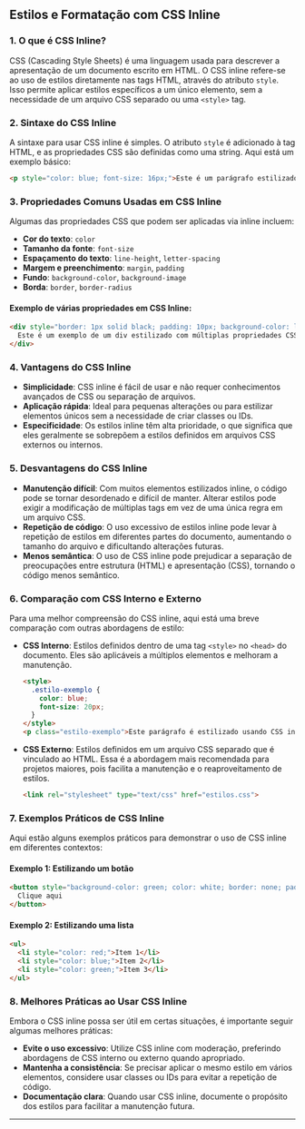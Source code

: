 ## **Estilos e Formatação com CSS Inline**

### 1. O que é CSS Inline?
CSS (Cascading Style Sheets) é uma linguagem usada para descrever a apresentação de um documento escrito em HTML. O CSS inline refere-se ao uso de estilos diretamente nas tags HTML, através do atributo `style`. Isso permite aplicar estilos específicos a um único elemento, sem a necessidade de um arquivo CSS separado ou uma `<style>` tag.

### 2. Sintaxe do CSS Inline
A sintaxe para usar CSS inline é simples. O atributo `style` é adicionado à tag HTML, e as propriedades CSS são definidas como uma string. Aqui está um exemplo básico:

```html
<p style="color: blue; font-size: 16px;">Este é um parágrafo estilizado com CSS inline.</p>
```

### 3. Propriedades Comuns Usadas em CSS Inline
Algumas das propriedades CSS que podem ser aplicadas via inline incluem:

- **Cor do texto**: `color`
- **Tamanho da fonte**: `font-size`
- **Espaçamento do texto**: `line-height`, `letter-spacing`
- **Margem e preenchimento**: `margin`, `padding`
- **Fundo**: `background-color`, `background-image`
- **Borda**: `border`, `border-radius`

#### Exemplo de várias propriedades em CSS Inline:
```html
<div style="border: 1px solid black; padding: 10px; background-color: lightgray; color: darkgreen;">
  Este é um exemplo de um div estilizado com múltiplas propriedades CSS inline.
</div>
```

### 4. Vantagens do CSS Inline
- **Simplicidade**: CSS inline é fácil de usar e não requer conhecimentos avançados de CSS ou separação de arquivos.
- **Aplicação rápida**: Ideal para pequenas alterações ou para estilizar elementos únicos sem a necessidade de criar classes ou IDs.
- **Especificidade**: Os estilos inline têm alta prioridade, o que significa que eles geralmente se sobrepõem a estilos definidos em arquivos CSS externos ou internos.

### 5. Desvantagens do CSS Inline
- **Manutenção difícil**: Com muitos elementos estilizados inline, o código pode se tornar desordenado e difícil de manter. Alterar estilos pode exigir a modificação de múltiplas tags em vez de uma única regra em um arquivo CSS.
- **Repetição de código**: O uso excessivo de estilos inline pode levar à repetição de estilos em diferentes partes do documento, aumentando o tamanho do arquivo e dificultando alterações futuras.
- **Menos semântica**: O uso de CSS inline pode prejudicar a separação de preocupações entre estrutura (HTML) e apresentação (CSS), tornando o código menos semântico.

### 6. Comparação com CSS Interno e Externo
Para uma melhor compreensão do CSS inline, aqui está uma breve comparação com outras abordagens de estilo:

- **CSS Interno**: Estilos definidos dentro de uma tag `<style>` no `<head>` do documento. Eles são aplicáveis a múltiplos elementos e melhoram a manutenção.
  ```html
  <style>
    .estilo-exemplo {
      color: blue;
      font-size: 20px;
    }
  </style>
  <p class="estilo-exemplo">Este parágrafo é estilizado usando CSS interno.</p>
  ```

- **CSS Externo**: Estilos definidos em um arquivo CSS separado que é vinculado ao HTML. Essa é a abordagem mais recomendada para projetos maiores, pois facilita a manutenção e o reaproveitamento de estilos.
  ```html
  <link rel="stylesheet" type="text/css" href="estilos.css">
  ```

### 7. Exemplos Práticos de CSS Inline
Aqui estão alguns exemplos práticos para demonstrar o uso de CSS inline em diferentes contextos:

#### Exemplo 1: Estilizando um botão
```html
<button style="background-color: green; color: white; border: none; padding: 10px 20px; border-radius: 5px;">
  Clique aqui
</button>
```

#### Exemplo 2: Estilizando uma lista
```html
<ul>
  <li style="color: red;">Item 1</li>
  <li style="color: blue;">Item 2</li>
  <li style="color: green;">Item 3</li>
</ul>
```

### 8. Melhores Práticas ao Usar CSS Inline
Embora o CSS inline possa ser útil em certas situações, é importante seguir algumas melhores práticas:

- **Evite o uso excessivo**: Utilize CSS inline com moderação, preferindo abordagens de CSS interno ou externo quando apropriado.
- **Mantenha a consistência**: Se precisar aplicar o mesmo estilo em vários elementos, considere usar classes ou IDs para evitar a repetição de código.
- **Documentação clara**: Quando usar CSS inline, documente o propósito dos estilos para facilitar a manutenção futura.


---